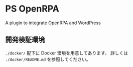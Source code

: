 # PS OpenRPA

A plugin to integrate OpenRPA and WordPress

## 開発検証環境

`./docker/` 配下に Docker 環境を用意してあります。
詳しくは `./docker/README.md` を参照してください。
